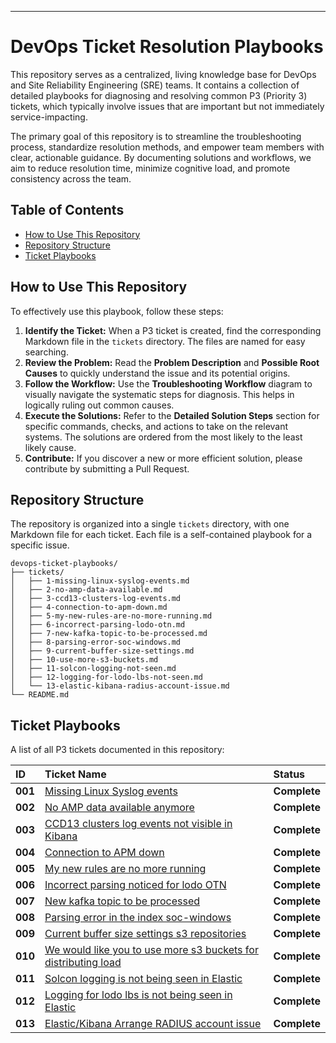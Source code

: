 

-----

# DevOps Ticket Resolution Playbooks

This repository serves as a centralized, living knowledge base for DevOps and Site Reliability Engineering (SRE) teams. It contains a collection of detailed playbooks for diagnosing and resolving common P3 (Priority 3) tickets, which typically involve issues that are important but not immediately service-impacting.

The primary goal of this repository is to streamline the troubleshooting process, standardize resolution methods, and empower team members with clear, actionable guidance. By documenting solutions and workflows, we aim to reduce resolution time, minimize cognitive load, and promote consistency across the team.

## Table of Contents

  - [How to Use This Repository](https://www.google.com/search?q=%23how-to-use-this-repository)
  - [Repository Structure](https://www.google.com/search?q=%23repository-structure)
  - [Ticket Playbooks](https://www.google.com/search?q=%23ticket-playbooks)


## How to Use This Repository

To effectively use this playbook, follow these steps:

1.  **Identify the Ticket:** When a P3 ticket is created, find the corresponding Markdown file in the `tickets` directory. The files are named for easy searching.
2.  **Review the Problem:** Read the **Problem Description** and **Possible Root Causes** to quickly understand the issue and its potential origins.
3.  **Follow the Workflow:** Use the **Troubleshooting Workflow** diagram to visually navigate the systematic steps for diagnosis. This helps in logically ruling out common causes.
4.  **Execute the Solutions:** Refer to the **Detailed Solution Steps** section for specific commands, checks, and actions to take on the relevant systems. The solutions are ordered from the most likely to the least likely cause.
5.  **Contribute:** If you discover a new or more efficient solution, please contribute by submitting a Pull Request.

## Repository Structure

The repository is organized into a single `tickets` directory, with one Markdown file for each ticket. Each file is a self-contained playbook for a specific issue.

```
devops-ticket-playbooks/
├── tickets/
│   ├── 1-missing-linux-syslog-events.md
│   ├── 2-no-amp-data-available.md
│   ├── 3-ccd13-clusters-log-events.md
│   ├── 4-connection-to-apm-down.md
│   ├── 5-my-new-rules-are-no-more-running.md
│   ├── 6-incorrect-parsing-lodo-otn.md
│   ├── 7-new-kafka-topic-to-be-processed.md
│   ├── 8-parsing-error-soc-windows.md
│   ├── 9-current-buffer-size-settings.md
│   ├── 10-use-more-s3-buckets.md
│   ├── 11-solcon-logging-not-seen.md
│   ├── 12-logging-for-lodo-lbs-not-seen.md
│   └── 13-elastic-kibana-radius-account-issue.md
└── README.md
```

## Ticket Playbooks

A list of all P3 tickets documented in this repository:

| ID | Ticket Name | Status |
| :-- | :--- | :--- |
| **001** | [Missing Linux Syslog events](https://www.google.com/search?q=tickets/1-missing-linux-syslog-events.md) | **Complete** |
| **002** | [No AMP data available anymore](https://www.google.com/search?q=tickets/2-no-amp-data-available.md) | **Complete** |
| **003** | [CCD13 clusters log events not visible in Kibana](https://www.google.com/search?q=tickets/3-ccd13-clusters-log-events.md) | **Complete** |
| **004** | [Connection to APM down](https://www.google.com/search?q=tickets/4-connection-to-apm-down.md) | **Complete** |
| **005** | [My new rules are no more running](https://www.google.com/search?q=tickets/5-my-new-rules-are-no-more-running.md) | **Complete** |
| **006** | [Incorrect parsing noticed for lodo OTN](https://www.google.com/search?q=tickets/6-incorrect-parsing-lodo-otn.md) | **Complete** |
| **007** | [New kafka topic to be processed](https://www.google.com/search?q=tickets/7-new-kafka-topic-to-be-processed.md) | **Complete** |
| **008** | [Parsing error in the index soc-windows](https://www.google.com/search?q=tickets/8-parsing-error-soc-windows.md) | **Complete** |
| **009** | [Current buffer size settings s3 repositories](https://www.google.com/search?q=tickets/9-current-buffer-size-settings.md) | **Complete** |
| **010** | [We would like you to use more s3 buckets for distributing load](https://www.google.com/search?q=tickets/10-use-more-s3-buckets.md) | **Complete** |
| **011** | [Solcon logging is not being seen in Elastic](https://www.google.com/search?q=tickets/11-solcon-logging-not-seen.md) | **Complete** |
| **012** | [Logging for lodo lbs is not being seen in Elastic](https://www.google.com/search?q=tickets/12-logging-for-lodo-lbs-not-seen.md) | **Complete** |
| **013** | [Elastic/Kibana Arrange RADIUS account issue](https://www.google.com/search?q=tickets/13-elastic-kibana-radius-account-issue.md) | **Complete** |

